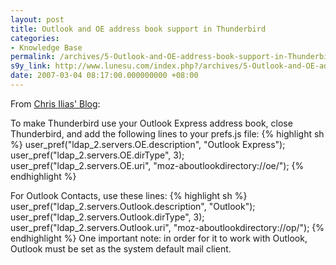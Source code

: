 ```yaml
---
layout: post
title: Outlook and OE address book support in Thunderbird
categories:
- Knowledge Base
permalink: /archives/5-Outlook-and-OE-address-book-support-in-Thunderbird.html
s9y_link: http://www.lunesu.com/index.php?/archives/5-Outlook-and-OE-address-book-support-in-Thunderbird.html
date: 2007-03-04 08:17:00.000000000 +08:00
---
```

From <a href="http://ilias.ca/blog/2006/03/outlook-and-oe-address-book-support-in-thunderbird/" title="Chris Ilias' Blog">Chris Ilias' Blog</a>:

To make Thunderbird use your Outlook Express address book, close Thunderbird, and add the following lines to your prefs.js file:
{% highlight sh %}
user_pref("ldap_2.servers.OE.description", "Outlook Express");
user_pref("ldap_2.servers.OE.dirType", 3);
user_pref("ldap_2.servers.OE.uri", "moz-aboutlookdirectory://oe/");
{% endhighlight %}

For Outlook Contacts, use these lines:
{% highlight sh %}
user_pref("ldap_2.servers.Outlook.description", "Outlook");
user_pref("ldap_2.servers.Outlook.dirType", 3);
user_pref("ldap_2.servers.Outlook.uri", "moz-aboutlookdirectory://op/");
{% endhighlight %}
One important note: in order for it to work with Outlook, Outlook must be set as the system default mail client.
